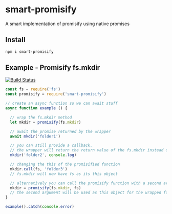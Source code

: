 # smart-promisify
A smart implementation of promisify using native promises

## Install

```bash
npm i smart-promisify
```

## Example - Promisify fs.mkdir

[![Build Status](https://travis-ci.org/robojones/smart-promisify.svg?branch=master)](https://travis-ci.org/robojones/smart-promisify)

```javascript
const fs = require('fs')
const promisify = require('smart-promisify')

// create an async function so we can await stuff
async function example () {

  // wrap the fs.mkdir method
  let mkdir = promisify(fs.mkdir)

  // await the promise returned by the wrapper
  await mkdir('folder1')

  // you can still provide a callback.
  // the wrapper will return the return value of the fs.mkdir instead of a promise
  mkdir('folder2', console.log)

  // changing the this of the promisified function
  mkdir.call(fs, 'folder3')
  // fs.mkdir will now have fs as its this object

  // alternatively you can call the promisify function with a second argument.
  mkdir = promisify(fs.mkdir, fs)
  // the second argument will be used as this object for the wrapped function, if it isn't changed afterwards by with call, bind or apply
}

example().catch(console.error)
```